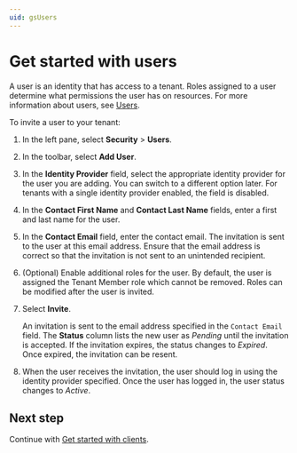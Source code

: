 ```yaml
---
uid: gsUsers
---
```


# Get started with users

A user is an identity that has access to a tenant. Roles assigned to a user determine what permissions the user has on resources. For more information about users, see [Users](xref:ccUsers).

To invite a user to your tenant:

1. In the left pane, select **Security** > **Users**.

1. In the toolbar, select **Add User**.

1. In the **Identity Provider** field, select the appropriate identity provider for the user you are adding. You can switch to a different option later. For tenants with a single identity provider enabled, the field is disabled.

1. In the **Contact First Name** and **Contact Last Name** fields, enter a first and last name for the user.  

1. In the **Contact Email** field, enter the contact email. The invitation is sent to the user at this email address. Ensure that the email address is correct so that the invitation is not sent to an unintended recipient.

1. (Optional) Enable additional roles for the user. By default, the user is assigned the Tenant Member role which cannot be removed. Roles can be modified after the user is invited.

1. Select **Invite**. 

   An invitation is sent to the email address specified in the `Contact Email` field. The **Status** column lists the new user as *Pending* until the invitation is accepted. If the invitation expires, the status changes to *Expired*. Once expired, the invitation can be resent.

1. When the user receives the invitation, the user should log in using the identity provider specified. Once the user has logged in, the user status changes to *Active*.

## Next step

Continue with [Get started with clients](xref:gsClients).
